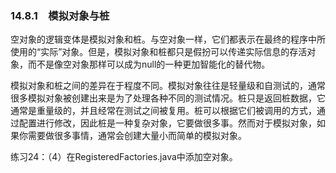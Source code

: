 ### 14.8.1　模拟对象与桩

空对象的逻辑变体是模拟对象和桩。与空对象一样，它们都表示在最终的程序中所使用的“实际”对象。但是，模拟对象和桩都只是假扮可以传递实际信息的存活对象，而不是像空对象那样可以成为null的一种更加智能化的替代物。

模拟对象和桩之间的差异在于程度不同。模拟对象往往是轻量级和自测试的，通常很多模拟对象被创建出来是为了处理各种不同的测试情况。桩只是返回桩数据，它通常是重量级的，并且经常在测试之间被复用。桩可以根据它们被调用的方式，通过配置进行修改，因此桩是一种复杂对象，它要做很多事。然而对于模拟对象，如果你需要做很多事情，通常会创建大量小而简单的模拟对象。

练习24：（4）在RegisteredFactories.java中添加空对象。